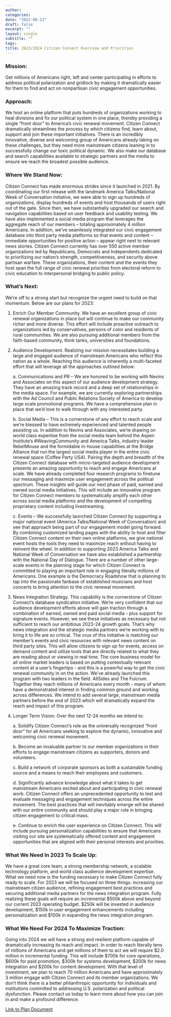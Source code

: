 ```yaml
---
author: 
categories:
date: "2022-08-13"
draft: false
excerpt: ""
layout: single
subtitle: ""
tags:
title: 2023/2024 Citizen Connect Overview and Priorities
---
```


### Mission: 

Get millions of Americans right, left and center participating in efforts to address political polarization and gridlock by making it dramatically easier for them to find and act on nonpartisan civic engagement opportunities.

### Approach: 

We host an online platform that puts hundreds of organizations working to heal divisions and fix our political system in one place, thereby providing a single “front door” to America’s civic renewal movement. Citizen Connect dramatically streamlines the process by which citizens find, learn about, support and join these important initiatives. There is an incredibly innovative, diverse and welcoming group of Americans already taking on these challenges, but they need more mainstream citizens leaning in to successfully change our toxic political dynamic. We also make our database and search capabilities available to strategic partners and the media to ensure we reach the broadest possible audience.

### Where We Stand Now: 

Citizen Connect has made enormous strides since it launched in 2021. By coordinating our first release with the landmark America Talks/National Week of Conversation initiative, we were able to sign up hundreds of organizations, display hundreds of events and host thousands of users right out of the gate. Since then, we have substantially upgraded our search and navigation capabilities based on user feedback and usability testing. We have also implemented a social media program that leverages the aggregate reach of our members – totaling approximately 4 million Americans. In addition, we’ve seamlessly integrated our civic engagement database into third party media platforms so that events and content – immediate opportunities for positive action – appear right next to relevant news stories. 
Citizen Connect currently has over 550 active member organizations led by Republicans, Democrats and Independents dedicated to prioritizing our nation’s strength, competitiveness, and security above partisan warfare. These organizations, their content and the events they host span the full range of civic renewal priorities from electoral reform to civic education to interpersonal bridging to public policy.

### What’s Next: 

We’re off to a strong start but recognize the urgent need to build on that momentum. Below are our plans for 2023:

1.	Enrich Our Member Community. We have an excellent group of civic renewal organizations in place but will continue to make our community richer and more diverse. This effort will include proactive outreach to organizations led by conservatives, persons of color and residents of rural communities. We are also pursuing additional members from the faith-based community, think tanks, universities and foundations.

2.	Audience Development. Realizing our mission necessitates building a large and engaged audience of mainstream Americans who reflect this nation as a whole. Reaching this audience is inherently a multi-faceted effort that will leverage all the approaches outlined below:

     a.	Communications and PR – We are honored to be working with Nevins and Associates on this aspect of our audience development strategy. They have an amazing track record and a deep set of relationships in the media space. For example, we are currently exploring partnerships with the Ad Council and Public Relations Society of America to develop large scale promotional programs. We have a comprehensive plan in place that we’d love to walk through with any interested party.

     b.	Social Media – This is a cornerstone of any effort to reach scale and we’re blessed to have extremely experienced and talented people assisting us. In addition to Nevins and Associates, we’re drawing on world class expertise from the social media team behind the Aspen Institute’s #WeavingCommunity and America Talks, industry leader RebelMouse and the formidable in-house capabilities at the Bridge Alliance that run the largest social media player in the entire civic renewal space (Coffee Party USA). Pairing the depth and breadth of the Citizen Connect database with micro-targeted audience development presents an amazing opportunity to reach and engage Americans at scale. We have already completed four research programs to finetune our messaging and maximize user engagement across the political spectrum. These insights will guide our next phase of paid, earned and owned social media initiatives. This will include an innovative program for Citizen Connect members to systematically amplify each other across social media platforms and the development of compelling proprietary content including livestreaming.

     c.	Events – We successfully launched Citizen Connect by supporting a major national event (America Talks/National Week of Conversation) and see that approach being part of our engagement model going forward. By combining customized landing pages with the ability to host and filter Citizen Connect content on their own online platforms, we give national event hosts the tools they need to maximize reach without having to reinvent the wheel. In addition to supporting 2023 America Talks and National Week of Conversation we have also established a partnership with the National Day of Dialogue.  There are a number of other large-scale events in the planning stage for which Citizen Connect is committed to playing an important role in engaging literally millions of Americans. One example is the Democracy Roadshow that is planning to tap into the passionate fanbase of established musicians and host concerts to bring attention to the civic renewal movement.

3.	News Integration Strategy. This capability is the cornerstone of Citizen Connect’s database syndication initiative. We’re very confident that our audience development efforts above will gain traction through a combination of earned, owned and paid social media - plus support for signature events. However, we see these initiatives as necessary but not sufficient to reach our ambitious 2023-24 growth goals. That’s why news integration and the strategic media partners we’re working with to bring it to life are so critical. The crux of this initiative is matching our member’s events and civic resources with relevant news content on third party sites. This will allow citizens to sign up for events, access on demand content and utilize tools that are directly related to what they are reading about or viewing in real time. The core business model for all online market leaders is based on putting contextually relevant content at a user’s fingertips - and this is a powerful way to get the civic renewal community in on the action. We’ve already launched this program with two leaders in the field. AllSides and The Fulcrum. Together they reach millions of Americans every month - many of whom have a demonstrated interest in finding common ground and working across differences. We intend to add several large, mainstream media partners before the end of 2023 which will dramatically expand the reach and impact of this program.

4.	Longer Term Vision: Over the next 12-24 months we intend to:


     a.	Solidify Citizen Connect’s role as the universally recognized “front door” for all Americans seeking to explore the dynamic, innovative and welcoming civic renewal movement.
     
     b.	Become an invaluable partner to our member organizations in their efforts to engage mainstream citizens as supporters, donors and volunteers.
     
     c.	Build a network of corporate sponsors as both a sustainable funding source and a means to reach their employees and customers.
     
     d.	Significantly advance knowledge about what it takes to get mainstream Americans excited about and participating in civic renewal work. Citizen Connect offers an unprecedented opportunity to test and evaluate messaging and engagement techniques across the entire movement. The best practices that will inevitably emerge will be shared with our entire community and should play a major role in bringing citizen engagement to critical mass.
     
     e.	Continue to enrich the user experience on Citizen Connect. This will include pursuing personalization capabilities to ensure that Americans visiting our site are systematically offered content and engagement opportunities that are aligned with their personal interests and priorities.

### What We Need In 2023 To Scale Up: 

We have a great core team, a strong membership network, a scalable technology platform, and world class audience development expertise. What we need now is the funding necessary to make Citizen Connect fully ready to scale. For 2023 we will be focused on three things: increasing our mainstream citizen audience, refining engagement best practices and securing additional media partners for the news integration program. Fully realizing these goals will require an incremental $500k above and beyond our current 2023 operating budget. $250k will be invested in audience development, $150k in user engagement enhancements including personalization and $100k in expanding the news integration program. 

### What We Need For 2024 To Maximize Traction: 

Going into 2024 we will have a strong and resilient platform capable of dramatically increasing its reach and impact. In order to reach literally tens of millions of Americans and get millions of them to act we will require $2.0 million in incremental funding. This will include $700k for core operations, $600k for paid promotion, $300k for systems development, $200k for news integration and $200k for content development. With that level of investment, we plan to reach 70 million Americans and have approximately 3 million engage with Citizen Connect and its member organizations. We don’t think there is a better philanthropic opportunity for individuals and institutions committed to addressing U.S. polarization and political dysfunction. Please contact us today to learn more about how you can join in and make a profound difference.

[Link to Plan Document](https://docs.google.com/document/d/1DjAWaU-nyXBClGEawKkTgZvsco-hvo_r/edit?usp=sharing&ouid=109140489664263918222&rtpof=true&sd=true)